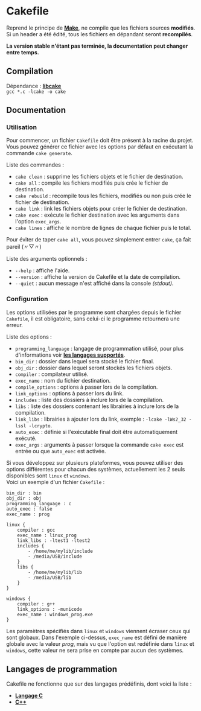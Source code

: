 # Cakefile

Reprend le principe de [**Make**](https://fr.wikipedia.org/wiki/Make), ne compile que les fichiers sources **modifiés**. Si un header a été édité, tous les fichiers en dépandant seront **recompilés**.

**La version stable n'étant pas terminée, la documentation peut changer entre temps.**

## Compilation
Dépendance : [**libcake**](https://github.com/Tytraman/libcake)<br>
`gcc *.c -lcake -o cake`

## Documentation
### Utilisation
Pour commencer, un fichier `Cakefile` doit être présent à la racine du projet.<br>
Vous pouvez générer ce fichier avec les options par défaut en exécutant la commande `cake generate`.

Liste des commandes :
- `cake clean` : supprime les fichiers objets et le fichier de destination.
- `cake all` : compile les fichiers modifiés puis crée le fichier de destination.
- `cake rebuild` : recompile tous les fichiers, modifiés ou non puis crée le fichier de destination.
- `cake link` : link les fichiers objets pour créer le fichier de destination.
- `cake exec` : exécute le fichier destination avec les arguments dans l'option `exec_args`.
- `cake lines` : affiche le nombre de lignes de chaque fichier puis le total.

Pour éviter de taper `cake all`, vous pouvez simplement entrer `cake`, ça fait pareil (〃▽〃)

Liste des arguments optionnels :
- `--help` : affiche l'aide.
- `--version` : affiche la version de Cakefile et la date de compilation.
- `--quiet` : aucun message n'est affiché dans la console *(stdout)*.

### Configuration
Les options utilisées par le programme sont chargées depuis le fichier `Cakefile`, il est obligatoire, sans celui-ci le programme retournera une erreur.

Liste des options :

- `programming_language` : langage de programmation utilisé, pour plus d'informations voir [**les langages supportés**](#programming_languages).
- `bin_dir` : dossier dans lequel sera stocké le fichier final.
- `obj_dir` : dossier dans lequel seront stockés les fichiers objets.
- `compiler` : compilateur utilisé.
- `exec_name` : nom du fichier destination.
- `compile_options` : options à passer lors de la compilation.
- `link_options` : options à passer lors du link.
- `includes` : liste des dossiers à inclure lors de la compilation.
- `libs` : liste des dossiers contenant les librairies à inclure lors de la compilation.
- `link_libs` : librairies à ajouter lors du link, exemple : `-lcake -lWs2_32 -lssl -lcrypto`.
- `auto_exec` : définie si l'exécutable final doit être automatiquement exécuté.
- `exec_args` : arguments à passer lorsque la commande `cake exec` est entrée ou que `auto_exec` est activée.

Si vous développez sur plusieurs plateformes, vous pouvez utiliser des options différentes pour chacun des systèmes, actuellement les 2 seuls disponibles sont `linux` et `windows`.<br>
Voici un exemple d'un fichier `Cakefile` :
```
bin_dir : bin
obj_dir : obj
programming_language : c
auto_exec : false
exec_name : prog

linux {
    compiler : gcc
    exec_name : linux_prog
    link_libs : -ltest1 -ltest2
    includes {
        - /home/me/mylib/include
        - /media/USB/include
    }
    libs {
        - /home/me/mylib/lib
        - /media/USB/lib
    }
}

windows {
    compiler : g++
    link_options : -municode
    exec_name : windows_prog.exe
}

```
Les paramètres spécifiés dans `linux` et `windows` viennent écraser ceux qui sont globaux. Dans l'exemple ci-dessus, `exec_name` est défini de manière globale avec la valeur *prog*, mais vu que l'option est redéfinie dans `linux` et `windows`, cette valeur ne sera prise en compte par aucun des systèmes.

## <a name="programming_languages"></a> Langages de programmation
Cakefile ne fonctionne que sur des langages prédéfinis, dont voici la liste :
- [**Langage C**](https://fr.wikipedia.org/wiki/C_(langage))
- [**C++**](https://fr.wikipedia.org/wiki/C%2B%2B)